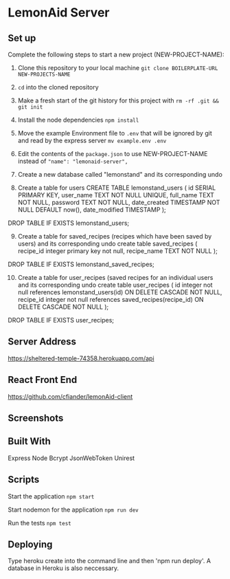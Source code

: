 # LemonAid Server


## Set up

Complete the following steps to start a new project (NEW-PROJECT-NAME):

1. Clone this repository to your local machine `git clone BOILERPLATE-URL NEW-PROJECTS-NAME`
2. `cd` into the cloned repository
3. Make a fresh start of the git history for this project with `rm -rf .git && git init`
4. Install the node dependencies `npm install`
5. Move the example Environment file to `.env` that will be ignored by git and read by the express server `mv example.env .env`
6. Edit the contents of the `package.json` to use NEW-PROJECT-NAME instead of `"name": "lemonaid-server",`

7. Create a new database called "lemonstand" and its corresponding undo
8. Create a table for users 
  CREATE TABLE lemonstand_users (
  id SERIAL PRIMARY KEY,
  user_name TEXT NOT NULL UNIQUE,
  full_name TEXT NOT NULL,
  password TEXT NOT NULL,
  date_created TIMESTAMP NOT NULL DEFAULT now(),
  date_modified TIMESTAMP
  );
  
  DROP TABLE IF EXISTS lemonstand_users;

9. Create a table for saved_recipes (recipes which have been saved by users) and its corresponding undo 
  create table saved_recipes
  (
     recipe_id    integer primary key not null,
     recipe_name  TEXT NOT NULL
  );
  
  DROP TABLE IF EXISTS lemonstand_saved_recipes;

10. Create a table for user_recipes (saved recipes for an individual users and its corresponding undo
  create table user_recipes
  (
      id integer not null references lemonstand_users(id) ON DELETE CASCADE NOT NULL,
      recipe_id   integer not null references saved_recipes(recipe_id) ON DELETE CASCADE NOT NULL
  );
  
  DROP TABLE IF EXISTS user_recipes;
  
## Server Address 

https://sheltered-temple-74358.herokuapp.com/api

## React Front End

https://github.com/cfiander/lemonAid-client

## Screenshots

## Built With 

Express
Node
Bcrypt
JsonWebToken
Unirest

## Scripts

Start the application `npm start`

Start nodemon for the application `npm run dev`

Run the tests `npm test`

## Deploying

Type heroku create into the command line and then 'npm run deploy'. A database in Heroku is also neccessary. 
